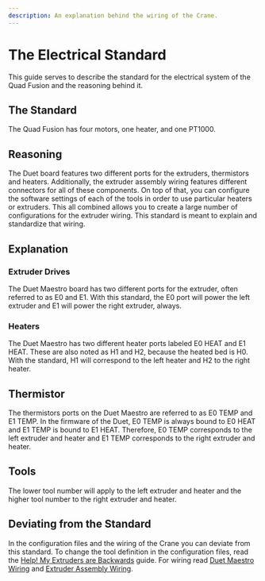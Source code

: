```yaml
---
description: An explanation behind the wiring of the Crane.
---
```


# The Electrical Standard

This guide serves to describe the standard for the electrical system of the Quad Fusion and the reasoning behind it.

## The Standard

The Quad Fusion has four motors, one heater, and one PT1000. 

## Reasoning

The Duet board features two different ports for the extruders, thermistors and heaters. Additionally, the extruder assembly wiring features different connectors for all of these components. On top of that, you can configure the software settings of each of the tools in order to use particular heaters or extruders. This all combined allows you to create a large number of configurations for the extruder wiring. This standard is meant to explain and standardize that wiring.

## Explanation

### Extruder Drives

The Duet Maestro board has two different ports for the extruder, often referred to as E0 and E1. With this standard, the E0 port will power the left extruder and E1 will power the right extruder, always.

### Heaters

The Duet Maestro has two different heater ports labeled E0 HEAT and E1 HEAT. These are also noted as H1 and H2, because the heated bed is H0. With the standard, H1 will correspond to the left heater and H2 to the right heater.

## Thermistor

The thermistors ports on the Duet Maestro are referred to as E0 TEMP and E1 TEMP. In the firmware of the Duet, E0 TEMP is always bound to E0 HEAT and E1 TEMP is bound to E1 HEAT. Therefore, E0 TEMP corresponds to the left extruder and heater and E1 TEMP corresponds to the right extruder and heater.

## Tools

The lower tool number will apply to the left extruder and heater and the higher tool number to the right extruder and heater.

## Deviating from the Standard

In the configuration files and the wiring of the Crane you can deviate from this standard. To change the tool definition in the configuration files, read the [Help! My Extruders are Backwards](https://promega.printm3d.com/~/edit/drafts/-LHcd83qhBiRw2GAgwN_/firmware-guides/help-my-extruders-are-backwards) guide. For wiring read [Duet Maestro Wiring](https://promega.printm3d.com/~/edit/drafts/-LHcd83qhBiRw2GAgwN_/electrical-guides/duet-maestro-wiring) and [Extruder Assembly Wiring](https://promega.printm3d.com/~/edit/drafts/-LHcd83qhBiRw2GAgwN_/electrical-guides/extruder-assembly-wiring).

